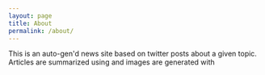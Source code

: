 ```yaml
---
layout: page
title: About
permalink: /about/
---
```


This is an auto-gen'd news site based on twitter posts about a given topic. Articles are summarized using <?> and images are generated with <?>

